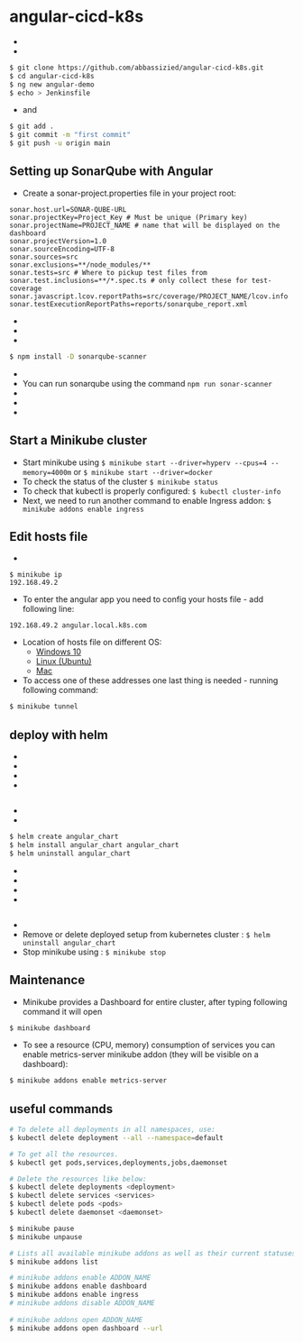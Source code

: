 # angular-cicd-k8s

- 
- 
```sh
$ git clone https://github.com/abbassizied/angular-cicd-k8s.git
$ cd angular-cicd-k8s
$ ng new angular-demo
$ echo > Jenkinsfile
``` 

- and
```sh 
$ git add .
$ git commit -m "first commit"
$ git push -u origin main 
```

## Setting up SonarQube with Angular


- Create a sonar-project.properties file in your project root:
```
sonar.host.url=SONAR-QUBE-URL
sonar.projectKey=Project_Key # Must be unique (Primary key)
sonar.projectName=PROJECT_NAME # name that will be displayed on the dashboard
sonar.projectVersion=1.0
sonar.sourceEncoding=UTF-8
sonar.sources=src
sonar.exclusions=**/node_modules/**
sonar.tests=src # Where to pickup test files from
sonar.test.inclusions=**/*.spec.ts # only collect these for test-coverage
sonar.javascript.lcov.reportPaths=src/coverage/PROJECT_NAME/lcov.info
sonar.testExecutionReportPaths=reports/sonarqube_report.xml
``` 

- 
- 
- 
```sh
$ npm install -D sonarqube-scanner
``` 
- 
- You can run sonarqube using the command ```npm run sonar-scanner```
- 
- 
- 

## Start a Minikube cluster

- Start minikube using ```$ minikube start --driver=hyperv --cpus=4 --memory=4000m``` or ```$ minikube start --driver=docker``` 
- To check the status of the cluster ```$ minikube status```
- To check that kubectl is properly configured: ```$ kubectl cluster-info```
- Next, we need to run another command to enable Ingress addon: ```$ minikube addons enable ingress```


## Edit hosts file

-
```
$ minikube ip
192.168.49.2
```
- To enter the angular app you need to config your hosts file - add following line:
```
192.168.49.2 angular.local.k8s.com 
```
- Location of hosts file on different OS:
	- [Windows 10](https://www.groovypost.com/howto/edit-hosts-file-windows-10/)
	- [Linux (Ubuntu)](http://manpages.ubuntu.com/manpages/trusty/man5/hosts.5.html)
	- [Mac](https://www.imore.com/how-edit-your-macs-hosts-file-and-why-you-would-want#page1)
- To access one of these addresses one last thing is needed - running following command:
```sh
$ minikube tunnel
```



## deploy with helm

- 
- 
- 
- 
```sh

``` 
- 
- 
```sh
$ helm create angular_chart
$ helm install angular_chart angular_chart
$ helm uninstall angular_chart
``` 
- 
- 
- 
- 
```sh

``` 
- 
- Remove or delete deployed setup from kubernetes cluster : ```$ helm uninstall angular_chart```
- Stop minikube using : ```$ minikube stop```


## Maintenance

- Minikube provides a Dashboard for entire cluster, after typing following command it will open
```sh
$ minikube dashboard
```
- To see a resource (CPU, memory) consumption of services you can enable metrics-server minikube addon (they will be visible on a dashboard):
```sh
$ minikube addons enable metrics-server
```

## useful commands


```sh
# To delete all deployments in all namespaces, use:
$ kubectl delete deployment --all --namespace=default

# To get all the resources.
$ kubectl get pods,services,deployments,jobs,daemonset

# Delete the resources like below:
$ kubectl delete deployments <deployment>
$ kubectl delete services <services>
$ kubectl delete pods <pods>
$ kubectl delete daemonset <daemonset>

$ minikube pause
$ minikube unpause

# Lists all available minikube addons as well as their current statuses (enabled/disabled)
$ minikube addons list

# minikube addons enable ADDON_NAME
$ minikube addons enable dashboard 
$ minikube addons enable ingress
# minikube addons disable ADDON_NAME
 
# minikube addons open ADDON_NAME
$ minikube addons open dashboard --url
``` 




